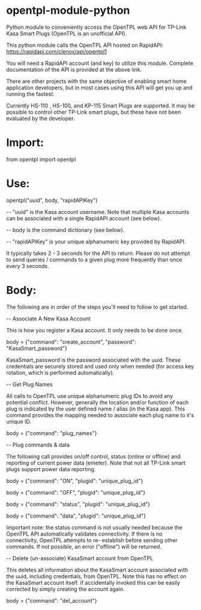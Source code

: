 # opentpl-module-python

Python module to conveniently access the OpenTPL web API for TP-Link Kasa Smart Plugs (OpenTPL is an unofficial API).

This python module calls the OpenTPL API hosted on RapidAPI:  https://rapidapi.com/clenox/api/opentpl1

You will need a RapidAPI account (and key) to utilize this module.  Complete documentation of the API is provided at the above link.

There are other projects with the same objective of enabling smart home application developers, but in most cases using this API will get you up and running the fastest.

Currently HS-110 , HS-100, and KP-115 Smart Plugs are supported. It may be possible to control other TP-Link smart plugs, but these have not been evaluated by the developer.

# Import:

from opentpl import opentpl

# Use:

opentpl("uuid", body, "rapidAPIKey")

-- "uuid" is the Kasa account username.  Note that multiple Kasa accounts can be associated with a single RapidAPI account (see below).

-- body is the command dictionary (see below).

-- "rapidAPIKey" is your unique alphanumeric key provided by RapidAPI.

It typically takes 2 - 3 seconds for the API to return.  Please do not attempt to send queries / commands to a given plug more frequently than once every 3 seconds.

# Body:

The following are in order of the steps you'll need to follow to get started.

-- Associate A New Kasa Account

  This is how you register a Kasa account.  It only needs to be done once.
  
  body = {"command": "create_account", "password": "KasaSmart_password"}

  KasaSmart_password is the password associated with the uuid.  These credentials are securely stored and used only when needed (for access key rotation, which is performed        automatically).

-- Get Plug Names

  All calls to OpenTPL use unique alphanumeric plug IDs to avoid any potential conflict.  However, generally the location and/or function of each plug is indicated by the user   defined name / alias (in the Kasa app).  This command provides the mapping needed to associate each plug name to it's unique ID.

  body = {"command": "plug_names"}

-- Plug commands & data

  The following call provides on/off control, status (online or offline) and reporting of current power data (emeter).  Note that not all TP-Link smart plugs support power data reporting. 

  body = {"command": "ON", "plugid": "unique_plug_id"}
  
  body = {"command": "OFF", "plugid": "unique_plug_id"}
  
  body = {"command": "status", "plugid": "unique_plug_id"}
  
  body = {"command": "data", "plugid": "unique_plug_id"}
  
  Important note: the status command is not usually needed because the OpenTPL API automatically validates connectivity. If there is no connectivity, OpenTPL attempts to re-   establish before sending other commands.  If not possible, an error ("offline") will be returned. 

-- Delete (un-associate) KasaSmart account from OpenTPL

  This deletes all information about the KasaSmart account associated with the uuid, including credentials, from OpenTPL.  Note this has no effect on the KasaSmart account itself.  if accidentally invoked this can be easily corrected by simply creating the account again.

  body = {"command": "del_account"}
  
  

  




